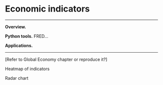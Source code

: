 # Economic indicators


---
**Overview.**

**Python tools.**  FRED...

**Applications.**

---


[Refer to Global Economy chapter or reproduce it?]

Heatmap of indicators 

Radar chart 


